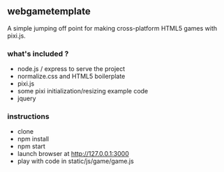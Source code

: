 ## webgametemplate

A simple jumping off point for making cross-platform HTML5 games with pixi.js. 

### what's included ?

- node.js / express to serve the project
- normalize.css and HTML5 boilerplate
- pixi.js
- some pixi initialization/resizing example code
- jquery

### instructions

- clone
- npm install
- npm start
- launch browser at http://127.0.0.1:3000
- play with code in static/js/game/game.js
